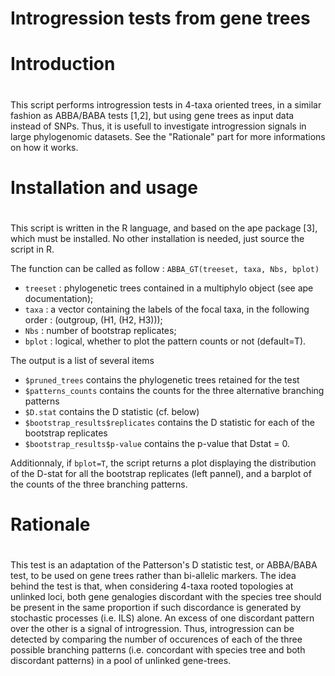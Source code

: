 # Introgression tests from gene trees

# Introduction
#
This script performs introgression tests in 4-taxa oriented trees, in a similar fashion as ABBA/BABA tests [1,2], but using gene trees as input data instead of SNPs. Thus, it is usefull to investigate introgression signals in large phylogenomic datasets. See the "Rationale" part for more informations on how it works.

# Installation and usage
#
This script is written in the R language, and based on the ape package [3], which must be installed. No other installation is needed, just source the script in R.

The function can be called as follow : `ABBA_GT(treeset, taxa, Nbs, bplot)`

* `treeset` : phylogenetic trees contained in a multiphylo object (see ape documentation);
* `taxa` : a vector containing the labels of the focal taxa, in the following order : (outgroup, (H1, (H2, H3)));
* `Nbs` : number of bootstrap replicates;
* `bplot` : logical, whether to plot the pattern counts or not (default=T).

The output is a list of several items

 * `$pruned_trees` contains the phylogenetic trees retained for the test
 * `$patterns_counts` contains the counts for the three alternative branching patterns
 * `$D.stat` contains the D statistic (cf. below)
 * `$bootstrap_results$replicates` contains the D statistic for each of the bootstrap replicates
 * `$bootstrap_results$p-value` contains the p-value that Dstat = 0.
 
 Additionnaly, if `bplot=T`, the script returns a plot displaying the distribution of the D-stat for all the bootstrap replicates (left pannel), and a barplot of the counts of the three branching patterns.   

# Rationale
#
This test is an adaptation of the Patterson's D statistic test, or ABBA/BABA test, to be used on gene trees rather than bi-allelic markers. The idea behind the test is that, when considering 4-taxa rooted topologies at unlinked loci, both gene genalogies discordant with the species tree should be present in the same proportion if such discordance is generated by stochastic processes (i.e. ILS) alone. An excess of one discordant pattern over the other is a signal of introgression. Thus, introgression can be detected by comparing the number of occurences of each of the three possible branching patterns (i.e. concordant with species tree and both discordant patterns) in a pool of unlinked gene-trees.
